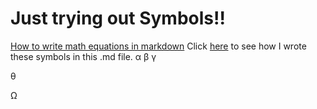 # Just trying out Symbols!!

[How to write math equations in markdown](https://logfetch.com/markdown-math-equations-latex/ "Check this out")
Click [here](https://www.w3schools.com/html/html_symbols.asp "Symbols for mardown files") to see how I wrote these symbols in this .md file.
&alpha;
&beta;
&gamma;

&theta;

&Omega;
